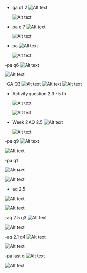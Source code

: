 -  ga q1 2
    ![Alt text](image-1.png)


    ![Alt text](image-3.png)

- pa q 7
    ![Alt text](image-4.png)

    ![Alt text](image-5.png)

- pa 
    ![Alt text](image-6.png)

    ![Alt text](image-7.png)

-pa q6
![Alt text](image-8.png)

![Alt text](image-9.png)

-GA Q3
    ![Alt text](image-11.png)
    ![Alt text](image-12.png)
    ![Alt text](image-13.png)

- Activity question 2.3 - 5 th 

    ![Alt text](image-14.png)

    ![Alt text](image-15.png)

- Week 2 AQ 2.5
    ![Alt text](image-16.png)

    ![Alt text](image-17.png)

-pa q9
    ![Alt text](image-18.png)

![Alt text](image-19.png)

-pa q1

![Alt text](image-20.png)

![Alt text](image-21.png)

- aq 2.5

![Alt text](image-22.png)

![Alt text](image-23.png)

-aq 2.5 q3
    ![Alt text](image-26.png)

![Alt text](image-27.png)

-aq 2.1 q4
    ![Alt text](image-28.png)

![Alt text](image-29.png)

-pa last q
    ![Alt text](image-30.png)

![Alt text](image-31.png)
    















